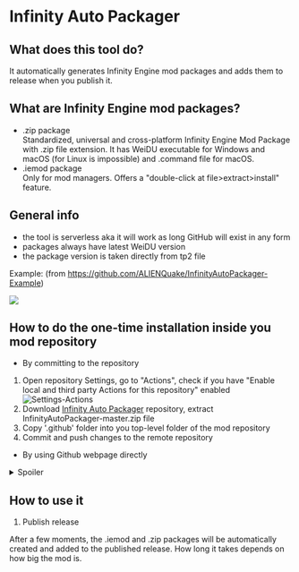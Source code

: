 # Infinity Auto Packager

## What does this tool do?
It automatically generates Infinity Engine mod packages and adds them to release when you publish it.

## What are Infinity Engine mod packages?
- .zip package  
Standardized, universal and cross-platform Infinity Engine Mod Package with .zip file extension. It has WeiDU executable for Windows and macOS (for Linux is impossible) and .command file for macOS.
- .iemod package  
Only for mod managers. Offers a "double-click at file>extract>install" feature.

## General info
- the tool is serverless aka it will work as long GitHub will exist in any form
- packages always have latest WeiDU version
- the package version is taken directly from tp2 file

Example:
(from https://github.com/ALIENQuake/InfinityAutoPackager-Example)

![](https://camo.githubusercontent.com/dd9fba57de0ba54dd2fd176672c8998ed7e44f0f/68747470733a2f2f73352e67696679752e636f6d2f696d616765732f4e6167727977616a5f323032305f30325f31375f31355f31315f34395f3932392e676966)

## How to do the one-time installation inside you mod repository  
- By committing to the repository  
1. Open repository Settings, go to "Actions", check if you have "Enable local and third party Actions for this repository" enabled  
![Settings-Actions](https://i.imgur.com/i4fzaVf.png)
1. Download [Infinity Auto Packager](https://github.com/InfinityTools/InfinityAutoPackager/archive/master.zip) repository, extract InfinityAutoPackager-master.zip file
1. Copy '.github' folder into you top-level folder of the mod repository
1. Commit and push changes to the remote repository

- By using Github webpage directly  
<details>
<summary>Spoiler</summary>
1. Open the main page of your mod, locate "Create new file" button 
<img src="https://i.imgur.com/AdQe2jf.png">
2. paste this into the filename `.github/workflows/InfinityAutoPackager.yaml`, do not skip dot at the beginning 
<img src="https://i.imgur.com/kazdfBr.png">
3. Open <a href="https://raw.githubusercontent.com/InfinityTools/InfinityAutoPackager/master/.github/workflows/InfinityAutoPackager.yaml">Infinity Auto Packager</a> file, copy all content and paste it into the editor, then click "Commit new file" in order to save changes
<img src="https://i.imgur.com/N6PKhUW.png">
</details>


## How to use it  
1. Publish release

After a few moments, the .iemod and .zip packages will be automatically created and added to the published release. How long it takes depends on how big the mod is.
